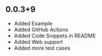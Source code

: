 ## 0.0.3+9
* Added Example
* Added GitHub Actions
* Added Code Snippets in README
* Added Web support
* Added more test cases